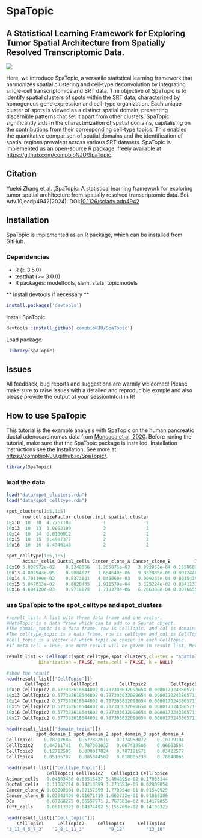 # SpaTopic

## A Statistical Learning Framework for Exploring Tumor Spatial Architecture from Spatially Resolved Transcriptomic Data.

![](https://github.com/compbioNJU/SpaTopic/blob/main/Fig/Fig1.png)

Here, we introduce SpaTopic, a versatile statistical learning framework that harmonizes spatial clustering and cell-type deconvolution by integrating single-cell transcriptomics and SRT data. The objective of SpaTopic is to identify spatial clusters of spots within the SRT data, characterized by homogenous gene expression and cell-type organization. Each unique cluster of spots is viewed as a distinct spatial domain, presenting discernible patterns that set it apart from other clusters. SpaTopic significantly aids in the characterization of spatial domains, capitalising on the contributions from their corresponding cell-type topics. This enables the quantitative comparison of spatial domains and the identification of spatial regions prevalent across various SRT datasets. SpaTopic is implemented as an open-source R package, freely available at <https://github.com/compbioNJU/SpaTopic>.

## Citation

Yuelei Zhang et al. ,SpaTopic: A statistical learning framework for exploring tumor spatial architecture from spatially resolved transcriptomic data. Sci. Adv.10,eadp4942(2024). DOI:[10.1126/sciadv.adp4942](https://www.science.org/doi/10.1126/sciadv.adp4942)

## Installation

SpaTopic is implemented as an R package, which can be installed from GitHub.

### Dependencies

-   R (≥ 3.5.0)
-   testthat (\>= 3.0.0)
-   R packages: modeltools, slam, stats, topicmodels

\*\* Install devtools if necessary \*\*

``` r
install.packages('devtools')
```

Install SpaTopic

``` r
devtools::install_github('compbioNJU/SpaTopic')
```

Load package

``` r
 library(SpaTopic)
```

## Issues

All feedback, bug reports and suggestions are warmly welcomed! Please make sure to raise issues with a detailed and reproducible exmple and also please provide the output of your sessionInfo() in R!

## How to use SpaTopic

This tutorial is the example analysis with SpaTopic on the human pancreatic ductal adenocarcinomas data from [Moncada et al, 2020](https://www.nature.com/articles/s41587-019-0392-8?proof=t). Before runing the tutorial, make sure that the SpaTopic package is installed. Installation instructions see the Installation. See more at <https://compbioNJU.github.io/SpaTopic/>.

``` r
library(SpaTopic)
```

### load the data

``` r
load("data/spot_clusters.rda")
load("data/spot_celltype.rda")
```

``` r
spot_clusters[1:5,1:5]
      row col sizeFactor cluster.init spatial.cluster
10x10  10  10  4.7761108            1               2
10x13  10  13  1.0052199            2               2
10x14  10  14  0.8106812            2               2
10x15  10  15  0.4987377            2               2
10x16  10  16  0.4346143            2               2

spot_celltype[1:5,1:5]
      Acinar_cells Ductal_cells Cancer_clone_A Cancer_clone_B         DCs
10x10 5.838572e-02    0.2349066   1.365076e-03   3.892868e-04 0.165860789
10x13 4.807943e-05    0.9984677   1.654640e-06   9.032885e-06 0.001244634
10x14 4.701190e-02    0.8373601   4.846860e-03   9.009235e-04 0.003541947
10x15 5.047613e-02    0.8020465   1.911570e-04   3.325224e-02 0.084113110
10x16 4.694120e-03    0.9718078   1.719378e-06   6.266388e-04 0.007665514
```

### use SpaTopic to the spot_celltype and spot_clusters

``` r
#result_list: A list with three data frame and one vector. 
#MetaTopic is a data frame which can be add to a Seurat object. 
#The domain_topic is a data frame, row is CellTopic. and col is domain.
#The celltype_topic is a data frame, row is celltype and col is CellTopic. 
#Cell_topic is a vector of which topic be chosen in each CellTopic. 
#If meta.cell = TRUE, one more result will be given in result list, MetaTopic is a data frame of the cluster result of CellTopic.

result_list <- CellTopic(spot_celltype,spot_clusters,cluster = "spatial.cluster", num_topics = 13,percent = 0.7,
            Binarization = FALSE, meta.cell = FALSE, k = NULL)
```

``` r
#show the result
head(result_list[["CellTopic"]])
       CellTopic        CellTopic1        CellTopic2         CellTopic3         CellTopic4
10x10 CellTopic2 0.577382618544802 0.787303032098654 0.0080170243865711 0.0853445821596965
10x13 CellTopic2 0.577382618544802 0.787303032098654 0.0080170243865711 0.0853445821596965
10x14 CellTopic2 0.577382618544802 0.787303032098654 0.0080170243865711 0.0853445821596965
10x15 CellTopic2 0.577382618544802 0.787303032098654 0.0080170243865711 0.0853445821596965
10x16 CellTopic2 0.577382618544802 0.787303032098654 0.0080170243865711 0.0853445821596965
10x17 CellTopic2 0.577382618544802 0.787303032098654 0.0080170243865711 0.0853445821596965

head(result_list[["domain_topic"]])
           spot_domain_1 spot_domain_2 spot_domain_3 spot_domain_4
CellTopic1    0.78207686   0.577382619   0.174953872    0.10799194
CellTopic2    0.44211741   0.787303032   0.007438506    0.06603564
CellTopic3    0.12712585   0.008017024   0.787181571    0.03422577
CellTopic4    0.05105707   0.085344582   0.018005238    0.78840065

head(result_list[["celltype_topic"]])
               CellTopic1 CellTopic2   CellTopic3 CellTopic4
Acinar_cells   0.04503436 0.03515437 5.404895e-02 0.17033144
Ductal_cells   0.11062714 0.14213899 3.273553e-06 0.02809054
Cancer_clone_A 0.03090381 0.02157599 1.770954e-01 0.01540925
Cancer_clone_B 0.02943409 0.01671419 1.662732e-01 0.01086386
DCs            0.07268275 0.06557971 2.767503e-02 0.14179855
Tuft_cells     0.06113322 0.04374492 5.155769e-02 0.14100323

head(result_list[["Cell_topic"]])
    CellTopic1     CellTopic2     CellTopic3     CellTopic4 
"3_11_4_5_7_2"   "2_8_1_11_3"         "9_12"        "13_10" 
```
